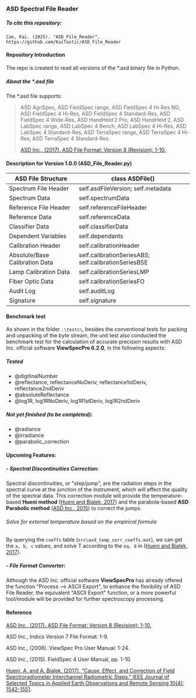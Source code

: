 ### ASD Spectral File Reader

##### To cite this repository:

```
Cao, Kai. (2025). "ASD_File_Reader". https://github.com/KaiTastic/ASD_File_Reader
```

#### Repository Introduction

The repo is created to read all versions of the *.asd binary file in Python.

##### About the *.asd file

 The *.asd file supports:

> ASD AgriSpec, ASD FieldSpec range, ASD FieldSpec 4 Hi-Res NG, ASD FieldSpec 4 Hi-Res, ASD FieldSpec 4 Standard-Res, ASD FieldSpec 4 Wide-Res, ASD HandHeld 2 Pro, ASD HandHeld 2, ASD LabSpec range, ASD LabSpec 4 Bench, ASD LabSpec 4 Hi-Res, ASD LabSpec 4 Standard-Res, ASD TerraSpec range, ASD TerraSpec 4 Hi-Res, ASD TerraSpec 4 Standard-Res.
> 
> [ASD Inc., (2017). ASD File Format: Version 8 (Revision): 1-10. ](https://www.malvernpanalytical.com/en/learn/knowledge-center/user-manuals/asd-file-format-v8)

####   Description for Version 1.0.0 (ASD_File_Reader.py)

| ASD File Structure             | class ASDFile()                                      |
| ------------------------------ | ---------------------------------------------------- |
| Spectrum File Header           | self.asdFileVersion; self.metadata                   |
| Spectrum Data                  | self.spectrumData                                    |
| Reference File Header          | self.referenceFileHeader                             |
| Reference Data                 | self.referenceData                                   |
| Classifier Data                | self.classifierData                                  |
| Dependent Variables            | self.dependants                                      |
| Calibration Header             | self.calibrationHeader                               |
| Absolute/Base Calibration Data | self.calibrationSeriesABS; self.calibrationSeriesBSE |
| Lamp Calibration Data          | self.calibrationSeriesLMP                            |
| Fiber Optic Data               | self.calibrationSeriesFO                             |
| Audit Log                      | self.auditLog                                        |
| Signature                      | self.signature                                       |

#### Benchmark test

As shown in the folder `.\tests\`, besides the conventional tests for packing and unpacking of the byte stream, the unit test also conducted the benchmark test for the calculation of accurate precision  results with ASD Inc. official software **ViewSpecPro 6.2.0**, in the following aspects:

##### Tested

- @digitinalNumber
- @reflectance, reflectanceNoDeriv, reflectance1stDeriv, reflectance2ndDeriv
- @absoluteReflectance
- @log1R, log1RNoDeriv, log1R1stDeriv, log1R2ndDeriv

##### **Not yet finished (to be completed):**

- @radiance
- @irradiance
- @parabolic_correction

#### Upcoming Features:

##### - Spectral Discontinuities Correction:

Spectral discontinuities, or "step/jump", are the radiation steps in the spectral curve at the junction of the instrument, which will affect the quality of the spectral data. This correction module will provide the temperature-based **Hueni method** ([Hueni and Bialek, 2017]()) and the parabola-based **ASD Parabolic method** ([ASD Inc., 2015]()) to correct the jumps.

###### Solve for external temperature based on the empirical formula

By querying the `coeffs` table (`src\asd_temp_corr_coeffs.mat`), we can get the `a, b, c` values, and solve T according to the `eq. 8` in ([Hueni and Bialek, 2017]()).

##### - File Format Converter:

Although the ASD Inc. official software **ViewSpecPro** has already offered the function "Process --> ASCII Export", to enhance the flexibility of ASD File Reader, the equivalent "ASCII Export" function, or a more powerful tool/module will be provided for further spectroscopy processing.



#### Reference

[ASD Inc., (2017). ASD File Format: Version 8 (Revision): 1-10. ](https://www.malvernpanalytical.com/en/learn/knowledge-center/user-manuals/asd-file-format-v8)

ASD Inc., Indico Version 7 File Format: 1-9.

ASD Inc., (2008). ViewSpec Pro User Manual: 1-24.

ASD Inc., (2015). FieldSpec 4 User Manual, pp. 1-10.

[Hueni, A. and A. Bialek, (2017). "Cause, Effect, and Correction of Field Spectroradiometer Interchannel Radiometric Steps." IEEE Journal of Selected Topics in Applied Earth Observations and Remote Sensing 10(4): 1542-1551](https://ieeexplore.ieee.org/document/7819458).

